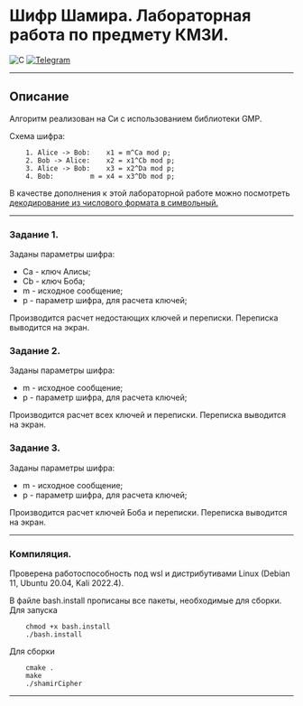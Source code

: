 # Шифр Шамира. Лабораторная работа по предмету КМЗИ.
![C](https://img.shields.io/badge/c-%2300599C.svg?style=for-the-badge&logo=c&logoColor=white)
[![Telegram](https://img.shields.io/badge/Telegram-2CA5E0?style=for-the-badge&logo=telegram&logoColor=white)](https://t.me/funny_m4n)
***
## Описание
Алгоритм реализован на Си с использованием библиотеки GMP.

Схема шифра:
```
    1. Alice -> Bob:    x1 = m^Ca mod p;
    2. Bob -> Alice:    x2 = x1^Cb mod p;
    3. Alice -> Bob:    x3 = x2^Da mod p;
    4. Bob:         m = x4 = x3^Db mod p;
```

В качестве дополнения к этой лабораторной работе можно посмотреть [декодирование из числового формата в символьный.](https://github.com/socket1970/KMZIcryptogramLB)
***
### Задание 1.
Заданы параметры шифра:
* Ca - ключ Алисы;
* Cb - ключ Боба;
* m - исходное сообщение;
* p - параметр шифра, для расчета ключей;

Производится расчет недостающих ключей и переписки. Переписка выводится на экран.

### Задание 2.
Заданы параметры шифра:
* m - исходное сообщение;
* p - параметр шифра, для расчета ключей;

Производится расчет всех ключей и переписки. Переписка выводится на экран.

### Задание 3.
Заданы параметры шифра:
* m - исходное сообщение;
* p - параметр шифра, для расчета ключей;

Производится расчет ключей Боба и переписки. Переписка выводится на экран.

*** 
### Компиляция.
Проверена работоспособность под wsl и дистрибутивами Linux (Debian 11, Ubuntu 20.04, Kali 2022.4).

В файле bash.install прописаны все пакеты, необходимые для сборки.
Для запуска
```
    chmod +x bash.install
    ./bash.install
```
Для сборки
```
    cmake .
    make
    ./shamirCipher
```
***